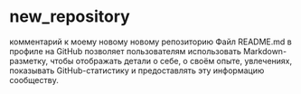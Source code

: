 # new_repository
комментарий к моему новому новому репозиторию
Файл README.md в профиле на GitHub позволяет пользователям использовать Markdown-разметку, чтобы отображать детали о себе, о своём опыте, увлечениях, показывать GitHub-статистику и предоставлять эту информацию сообществу. 
